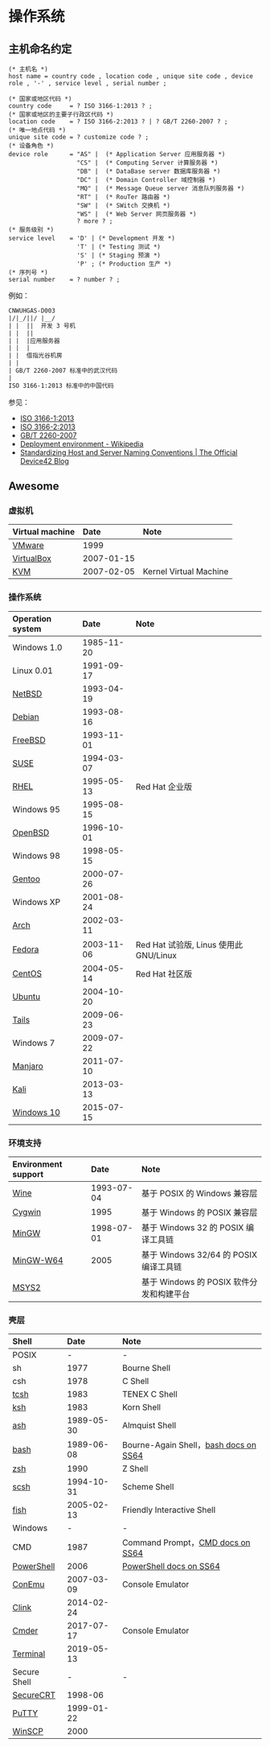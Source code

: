 # 操作系统

## 主机命名约定

``` ebnf
(* 主机名 *)
host name = country code , location code , unique site code , device role , '-' , service level , serial number ;

(* 国家或地区代码 *)
country code     = ? ISO 3166-1:2013 ? ;
(* 国家或地区的主要子行政区代码 *)
location code    = ? ISO 3166-2:2013 ? | ? GB/T 2260-2007 ? ;
(* 唯一地点代码 *)
unique site code = ? customize code ? ;
(* 设备角色 *)
device role      = "AS" |  (* Application Server 应用服务器 *)
                   "CS" |  (* Computing Server 计算服务器 *)
                   "DB" |  (* DataBase server 数据库服务器 *)
                   "DC" |  (* Domain Controller 域控制器 *)
                   "MQ" |  (* Message Queue server 消息队列服务器 *)
                   "RT" |  (* RouTer 路由器 *)
                   "SW" |  (* SWitch 交换机 *)
                   "WS" |  (* Web Server 网页服务器 *)
                   ? more ? ;
(* 服务级别 *)
service level    = 'D' | (* Development 开发 *)
                   'T' | (* Testing 测试 *)
                   'S' | (* Staging 预演 *)
                   'P' ; (* Production 生产 *)
(* 序列号 *)
serial number    = ? number ? ;
```

例如：

``` txt
CNWUHGAS-D003
|/|_/||/ |__/
| |  ||  开发 3 号机
| |  ||
| |  |应用服务器
| |  |
| |  借指光谷机房
| |
| GB/T 2260-2007 标准中的武汉代码
|
ISO 3166-1:2013 标准中的中国代码
```

参见：

*   [ISO 3166-1:2013](https://www.iso.org/standard/63545.html)
*   [ISO 3166-2:2013](https://www.iso.org/standard/63546.html)
*   [GB/T 2260-2007](http://openstd.samr.gov.cn/bzgk/gb/newGbInfo?hcno=C9C488FD717AFDCD52157F41C3302C6D)
*   [Deployment environment - Wikipedia](https://wikipedia.org/wiki/Deployment_environment)
*   [Standardizing Host and Server Naming Conventions | The Official Device42 Blog](https://www.device42.com/blog/2014/02/standardizing-host-and-server-naming-conventions/)

## Awesome

### 虚拟机

| Virtual machine                                                | Date       | Note |
|:-------------------------------------------------------------- |:---------- |:---- |
| [VMware](https://www.vmware.com/products/workstation-pro.html) | 1999       |
| [VirtualBox](https://www.virtualbox.org/)                      | 2007-01-15 |
| [KVM](https://www.linux-kvm.org/)                              | 2007-02-05 | Kernel Virtual Machine

### 操作系统

| Operation system                       | Date       | Note |
|:-------------------------------------- |:---------- |:---- |
| Windows 1.0                            | 1985-11-20 |
| Linux 0.01                             | 1991-09-17 |
| [NetBSD](https://netbsd.org/)          | 1993-04-19 |
| [Debian](https://www.debian.org/)      | 1993-08-16 |
| [FreeBSD](https://www.freebsd.org/)    | 1993-11-01 |
| [SUSE](https://www.opensuse.org/)      | 1994-03-07 |
| [RHEL](https://www.redhat.com/)        | 1995-05-13 | Red Hat 企业版
| Windows 95                             | 1995-08-15 |
| [OpenBSD](https://www.openbsd.org/)    | 1996-10-01 |
| Windows 98                             | 1998-05-15 |
| [Gentoo](https://gentoo.org/)          | 2000-07-26 |
| Windows XP                             | 2001-08-24 |
| [Arch](https://www.archlinux.org/)     | 2002-03-11 |
| [Fedora](https://getfedora.org/)       | 2003-11-06 | Red Hat 试验版, Linus 使用此 GNU/Linux
| [CentOS](https://centos.org/)          | 2004-05-14 | Red Hat 社区版
| [Ubuntu](https://ubuntu.com/)          | 2004-10-20 |
| [Tails](https://tails.boum.org/)       | 2009-06-23 |
| Windows 7                              | 2009-07-22 |
| [Manjaro](https://manjaro.org/)        | 2011-07-10 |
| [Kali](https://www.kali.org/)          | 2013-03-13 |
| [Windows 10](https://www.windows.com/) | 2015-07-15 |

### 环境支持

| Environment support                                     | Date       | Note |
|:------------------------------------------------------- |:---------- |:---- |
| [Wine](https://www.winehq.org/)                         | 1993-07-04 | 基于 POSIX 的 Windows 兼容层
| [Cygwin](https://cygwin.com/ "Cygnus Windows")          | 1995       | 基于 Windows 的 POSIX 兼容层
| [MinGW](http://mingw.org/ "Minimalist GNU for Windows") | 1998-07-01 | 基于 Windows 32 的 POSIX 编译工具链
| [MinGW-W64](http://mingw-w64.org/)                      | 2005       | 基于 Windows 32/64 的 POSIX 编译工具链
| [MSYS2](https://www.msys2.org/ "Minimal System")        |            | 基于 Windows 的 POSIX 软件分发和构建平台

### 壳层

| Shell                                                        | Date       | Note |
|:------------------------------------------------------------ |:---------- |:---- |
| POSIX                                                        | -          | -
| sh                                                           | 1977       | Bourne Shell
| csh                                                          | 1978       | C Shell
| [tcsh](https://www.tcsh.org/)                                | 1983       | TENEX C Shell
| [ksh](http://kornshell.com/)                                 | 1983       | Korn Shell
| [ash](https://www.in-ulm.de/~mascheck/various/ash/)          | 1989-05-30 | Almquist Shell
| [bash](https://www.gnu.org/software/bash/)                   | 1989-06-08 | Bourne-Again Shell，[bash docs on SS64](https://ss64.com/bash/)
| [zsh](http://www.zsh.org/)                                   | 1990       | Z Shell
| [scsh](https://scsh.net/)                                    | 1994-10-31 | Scheme Shell
| [fish](https://fishshell.com/)                               | 2005-02-13 | Friendly Interactive Shell
| Windows                                                      | -          | -
| CMD                                                          | 1987       | Command Prompt，[CMD docs on SS64](https://ss64.com/nt/)
| [PowerShell](https://microsoft.com/powershell/)              | 2006       | [PowerShell docs on SS64](https://ss64.com/ps/)
| [ConEmu](https://conemu.github.io/)                          | 2007-03-09 | Console Emulator
| [Clink](https://mridgers.github.io/clink/)                   | 2014-02-24 |
| [Cmder](https://cmder.net/)                                  | 2017-07-17 | Console Emulator
| [Terminal](https://github.com/microsoft/terminal)            | 2019-05-13 |
| Secure Shell                                                 | -          | -
| [SecureCRT](https://vandyke.com/products/securecrt/)         | 1998-06    |
| [PuTTY](https://www.chiark.greenend.org.uk/~sgtatham/putty/) | 1999-01-22 |
| [WinSCP](https://winscp.net/)                                | 2000       |
